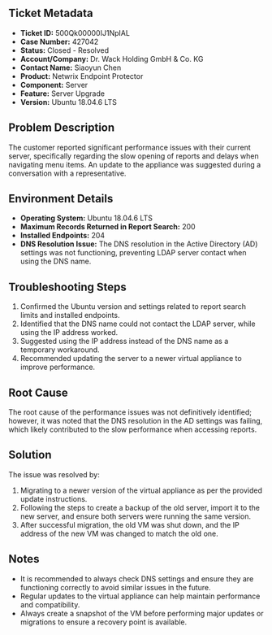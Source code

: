 ## Ticket Metadata
- **Ticket ID:** 500Qk00000IJ1NpIAL
- **Case Number:** 427042
- **Status:** Closed - Resolved
- **Account/Company:** Dr. Wack Holding GmbH & Co. KG
- **Contact Name:** Siaoyun Chen
- **Product:** Netwrix Endpoint Protector
- **Component:** Server
- **Feature:** Server Upgrade
- **Version:** Ubuntu 18.04.6 LTS

## Problem Description
The customer reported significant performance issues with their current server, specifically regarding the slow opening of reports and delays when navigating menu items. An update to the appliance was suggested during a conversation with a representative.

## Environment Details
- **Operating System:** Ubuntu 18.04.6 LTS
- **Maximum Records Returned in Report Search:** 200
- **Installed Endpoints:** 204
- **DNS Resolution Issue:** The DNS resolution in the Active Directory (AD) settings was not functioning, preventing LDAP server contact when using the DNS name.

## Troubleshooting Steps
1. Confirmed the Ubuntu version and settings related to report search limits and installed endpoints.
2. Identified that the DNS name could not contact the LDAP server, while using the IP address worked.
3. Suggested using the IP address instead of the DNS name as a temporary workaround.
4. Recommended updating the server to a newer virtual appliance to improve performance.

## Root Cause
The root cause of the performance issues was not definitively identified; however, it was noted that the DNS resolution in the AD settings was failing, which likely contributed to the slow performance when accessing reports.

## Solution
The issue was resolved by:
1. Migrating to a newer version of the virtual appliance as per the provided update instructions.
2. Following the steps to create a backup of the old server, import it to the new server, and ensure both servers were running the same version.
3. After successful migration, the old VM was shut down, and the IP address of the new VM was changed to match the old one.

## Notes
- It is recommended to always check DNS settings and ensure they are functioning correctly to avoid similar issues in the future.
- Regular updates to the virtual appliance can help maintain performance and compatibility.
- Always create a snapshot of the VM before performing major updates or migrations to ensure a recovery point is available.